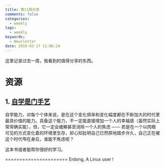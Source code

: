 ```yaml
---
title: 第11周分享
comments: false
categories:
  - weekly
tags:
  - weekly
keywords:
  - Newsletter
date: 2019-03-17 11:06:24
---
```



这里记录过去一周，我看到的值得分享的东西。
<!--more-->

# 资源

## 1. [自学是门手艺](https://github.com/selfteaching/the-craft-of-selfteaching)

自学能力，对每个个体来说，是在这个变化频率和变化幅度都在不断加大的时代里最具价值的能力。具备这个能力，不一定能直接增加一个人的幸福感（虽然实际上常常确实能），但，它一定会缓解甚至消除一个人的焦虑 —— 若是在一个以肉眼可见的方式变化着的环境里生存，却心知肚明自己已然原地踏步许久，自己正在被这个时代甩在身后，谁能不焦虑呢？

这本书或者能帮你很好的学习。





======================
Erdong, A Linux user !
